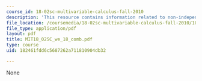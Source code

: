 ```yaml
---
course_id: 18-02sc-multivariable-calculus-fall-2010
description: 'This resource contains information related to non-independent variables. '
file_location: /coursemedia/18-02sc-multivariable-calculus-fall-2010/182461fdd6c5687262a711810904db32_MIT18_02SC_we_18_comb.pdf
file_type: application/pdf
layout: pdf
title: MIT18_02SC_we_18_comb.pdf
type: course
uid: 182461fdd6c5687262a711810904db32

---
```

None